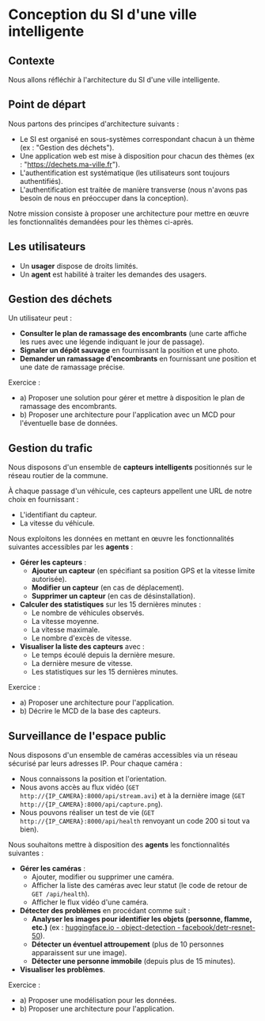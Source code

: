 # Conception du SI d'une ville intelligente

## Contexte

Nous allons réfléchir à l'architecture du SI d'une ville intelligente.

## Point de départ

Nous partons des principes d'architecture suivants :

- Le SI est organisé en sous-systèmes correspondant chacun à un thème (ex : "Gestion des déchets").
- Une application web est mise à disposition pour chacun des thèmes (ex : "https://dechets.ma-ville.fr").
- L'authentification est systématique (les utilisateurs sont toujours authentifiés).
- L'authentification est traitée de manière transverse (nous n'avons pas besoin de nous en préoccuper dans la conception).

Notre mission consiste à proposer une architecture pour mettre en œuvre les fonctionnalités demandées pour les thèmes ci-après.

## Les utilisateurs

- Un **usager** dispose de droits limités.
- Un **agent** est habilité à traiter les demandes des usagers.

## Gestion des déchets

Un utilisateur peut :

- **Consulter le plan de ramassage des encombrants** (une carte affiche les rues avec une légende indiquant le jour de passage).
- **Signaler un dépôt sauvage** en fournissant la position et une photo.
- **Demander un ramassage d'encombrants** en fournissant une position et une date de ramassage précise.

Exercice :

- a) Proposer une solution pour gérer et mettre à disposition le plan de ramassage des encombrants.
- b) Proposer une architecture pour l'application avec un MCD pour l'éventuelle base de données.

## Gestion du trafic

Nous disposons d'un ensemble de **capteurs intelligents** positionnés sur le réseau routier de la commune.

À chaque passage d'un véhicule, ces capteurs appellent une URL de notre choix en fournissant :

- L'identifiant du capteur.
- La vitesse du véhicule.

Nous exploitons les données en mettant en œuvre les fonctionnalités suivantes accessibles par les **agents** :

- **Gérer les capteurs** :
  - **Ajouter un capteur** (en spécifiant sa position GPS et la vitesse limite autorisée).
  - **Modifier un capteur** (en cas de déplacement).
  - **Supprimer un capteur** (en cas de désinstallation).
- **Calculer des statistiques** sur les 15 dernières minutes :
  - Le nombre de véhicules observés.
  - La vitesse moyenne.
  - La vitesse maximale.
  - Le nombre d'excès de vitesse.
- **Visualiser la liste des capteurs** avec :
  - Le temps écoulé depuis la dernière mesure.
  - La dernière mesure de vitesse.
  - Les statistiques sur les 15 dernières minutes.

Exercice :

- a) Proposer une architecture pour l'application.
- b) Décrire le MCD de la base des capteurs.

## Surveillance de l'espace public

Nous disposons d'un ensemble de caméras accessibles via un réseau sécurisé par leurs adresses IP. Pour chaque caméra :

- Nous connaissons la position et l'orientation.
- Nous avons accès au flux vidéo (`GET http://{IP_CAMERA}:8000/api/stream.avi`) et à la dernière image (`GET http://{IP_CAMERA}:8000/api/capture.png`).
- Nous pouvons réaliser un test de vie (`GET http://{IP_CAMERA}:8000/api/health` renvoyant un code 200 si tout va bien).

Nous souhaitons mettre à disposition des **agents** les fonctionnalités suivantes :

- **Gérer les caméras** :
  - Ajouter, modifier ou supprimer une caméra.
  - Afficher la liste des caméras avec leur statut (le code de retour de `GET /api/health`).
  - Afficher le flux vidéo d'une caméra.
- **Détecter des problèmes** en procédant comme suit :
  - **Analyser les images pour identifier les objets (personne, flamme, etc.)** (ex : [huggingface.io - object-detection - facebook/detr-resnet-50](https://huggingface.co/facebook/detr-resnet-50)).
  - **Détecter un éventuel attroupement** (plus de 10 personnes apparaissent sur une image).
  - **Détecter une personne immobile** (depuis plus de 15 minutes).
- **Visualiser les problèmes**.

Exercice :

- a) Proposer une modélisation pour les données.
- b) Proposer une architecture pour l'application.

